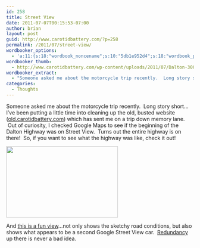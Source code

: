 ```yaml
---
id: 258
title: Street View
date: 2011-07-07T00:15:53-07:00
author: brian
layout: post
guid: http://www.carotidbattery.com/?p=258
permalink: /2011/07/street-view/
wordbooker_options:
  - 'a:11:{s:18:"wordbook_noncename";s:10:"5db1e952d4";s:18:"wordbook_page_post";s:4:"-100";s:18:"wordbook_orandpage";s:1:"2";s:23:"wordbook_default_author";s:1:"2";s:23:"wordbook_extract_length";s:3:"256";s:19:"wordbook_actionlink";s:3:"300";s:26:"wordbooker_publish_default";s:2:"on";s:27:"wordbooker_publish_override";s:2:"on";s:18:"wordbook_attribute";s:31:"Posted a new post on their blog";s:29:"wordbooker_status_update_text";s:35:": New blog post :  %title% - %link%";s:20:"wordbook_comment_get";s:2:"on";}'
wordbooker_thumb:
  - http://www.carotidbattery.com/wp-content/uploads/2011/07/Dalton-300x191.png
wordbooker_extract:
  - "Someone asked me about the motorcycle trip recently.  Long story short...I've been putting a little time into cleaning up the old, busted website (old.carotidbattery.com) which has sent me on a trip down memory lane.    Out of curiosity, I checked Goog ..."
categories:
  - Thoughts
---
```

<p style="text-align: left;">
  Someone asked me about the motorcycle trip recently.  Long story short&#8230;I&#8217;ve been putting a little time into cleaning up the old, busted website (<a href="old.carotidbattery.com" target="_blank">old.carotidbattery.com</a>) which has sent me on a trip down memory lane.    Out of curiosity, I checked Google Maps to see if the beginning of the Dalton Highway was on Street View.  Turns out the entire highway is on there!  So, if you want to see what the highway was like, check it out!
</p>

[<img class="aligncenter size-medium wp-image-259" title="Dalton" src="https://i1.wp.com/www.carotidbattery.com/wp-content/uploads/2011/07/Dalton-300x191.png?resize=300%2C191" alt="" width="300" height="191" srcset="https://i2.wp.com/carotidbattery.com/wp-content/uploads/2011/07/Dalton.png?resize=300%2C191 300w, https://i2.wp.com/carotidbattery.com/wp-content/uploads/2011/07/Dalton.png?w=895 895w" sizes="(max-width: 300px) 100vw, 300px" data-recalc-dims="1" />](http://maps.google.com/maps?q=Atigun+Pass,+North+Slope,+Alaska&hl=en&ll=68.50753,-149.463682&spn=0.58166,2.469177&sll=67.545707,-149.855232&sspn=0.037897,0.154324&geocode=FaSSDwQdBy4X9w&t=h&z=9&layer=c&cbll=68.50753,-149.463682&panoid=-RsT8XjXipuvmyZpdUfXlA&cbp=12,3.26,,0,14.22)

And [this is a fun view](http://maps.google.com/maps?q=Atigun+Pass,+North+Slope,+Alaska&hl=en&ll=70.197203,-148.410187&spn=0.268915,1.234589&sll=67.545707,-149.855232&sspn=0.037897,0.154324&geocode=FaSSDwQdBy4X9w&t=h&layer=c&cbll=70.198137,-148.408574&panoid=BngA_DnLqNGIEWwBshgvMw&cbp=12,32.24,,0,6.71&z=10)&#8230;not only shows the sketchy road conditions, but also shows what appears to be a second Google Street View car.  [Redundancy](http://maps.google.com/maps?q=Atigun+Pass,+North+Slope,+Alaska&hl=en&ll=70.200576,-148.453445&spn=0.067217,0.308647&sll=67.545707,-149.855232&sspn=0.037897,0.154324&geocode=FaSSDwQdBy4X9w&t=h&layer=c&cbll=70.200637,-148.453146&panoid=mD_1Gl6JJEz9uWKcriGsMQ&cbp=12,334.39,,0,13.16&z=12) up there is never a bad idea.

&nbsp;

&nbsp;